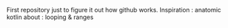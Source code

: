 First repository just to figure it out how github works.
Inspiration : anatomic kotlin
about	      : looping & ranges
